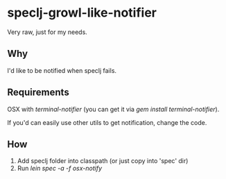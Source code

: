 speclj-growl-like-notifier
==========================

Very raw, just for my needs.

Why
---
I'd like to be notified when speclj fails.

Requirements
------------
OSX with *terminal-notifier* (you can get it via *gem install terminal-notifier*). 

If you'd can easily use other utils to get notification, change the code. 

How
---
1. Add speclj folder into classpath (or just copy into 'spec' dir)
2. Run *lein spec -a -f osx-notify*
